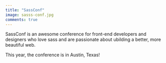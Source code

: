 ```yaml
---
title: "SassConf"
image: sasss-conf.jpg
comments: true
---
```


SassConf is an awesome conference for front-end developers and designers who love sass and are passionate about ubilding a better, more beautiful web.

This year, the conference is in Austin, Texas!